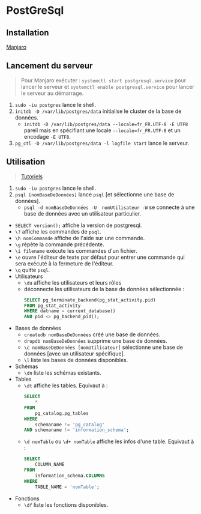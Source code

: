 # PostGreSql

## Installation

[Manjaro](https://wiki.archlinux.org/index.php/PostgreSQL)

## Lancement du serveur

> Pour Manjaro exécuter : `systemctl start postgresql.service` pour lancer le serveur et `systemctl enable postgresql.service` pour lancer le serveur au démarrage.

1. `sudo -iu postgres` lance le shell.
2. `initdb -D /var/lib/postgres/data` initialise le cluster de la base de données.
    * `initdb -D /var/lib/postgres/data --locale=fr_FR.UTF-8 -E UTF8` pareil mais en spécifiant une locale `--locale=fr_FR.UTF-8` et un encodage `-E UTF8`.
3. `pg_ctl -D /var/lib/postgres/data -l logfile start` lance le serveur.

## Utilisation

> [Tutoriels](http://www.postgresqltutorial.com/)

1. `sudo -iu postgres` lance le shell.
1. `psql [nomBaseDeDonnées]` lance `psql` [et sélectionne une base de données].
    * `psql -d nomBaseDeDonnées -U  nomUtilisateur -W` se connecte à une base de données avec un utilisateur particulier.

* `SELECT version();` affiche la version de postgresql.
* `\?` affiche les commandes de `psql`.
* `\h nomCommande` affiche de l'aide sur une commande.
* `\g` répète la commande précédente.
* `\i filename` exécute les commandes d'un fichier.
* `\e` ouvre l'éditeur de texte par défaut pour entrer une commande qui sera exécuté à la fermeture de l'éditeur.
* `\q` quitte `psql`.
* Utilisateurs
    * `\du` affiche les utilisateurs et leurs rôles
    * déconnecte les utilisateurs de la base de données sélectionnée :
        ```SQL
        SELECT pg_terminate_backend(pg_stat_activity.pid)
        FROM pg_stat_activity
        WHERE datname = current_database()
        AND pid <> pg_backend_pid();
        ```
* Bases de données
    * `createdb nomBaseDeDonnées` créé une base de données.
    * `dropdb nomBaseDeDonnées` supprime une base de données.
    * `\c nomBaseDeDonnées [nomUtilisateur]` sélectionne une base de données [avec un utilisateur spécifique].
    * `\l` liste les bases de données disponibles.
* Schémas
    * `\dn` liste les schémas existants.
* Tables
    * `\dt` affiche les tables. Equivaut à :
        ```sql
        SELECT
            *
        FROM
            pg_catalog.pg_tables
        WHERE
            schemaname != 'pg_catalog'
        AND schemaname != 'information_schema';
        ```
    * `\d nomTable` ou `\d+ nomTable` affiche les infos d'une table. Equivaut à :
        ```sql
        SELECT
            COLUMN_NAME
        FROM
            information_schema.COLUMNS
        WHERE
            TABLE_NAME = 'nomTable';
        ```
* Fonctions
    * `\df` liste les fonctions disponibles.
